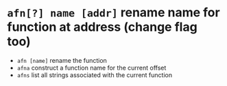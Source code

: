 <!-- TITLE: afn -->

#  `afn[?] name [addr]`   rename name for function at address (change flag too)

- `afn [name]`   rename the function
- `afna`   construct a function name for the current offset
- `afns`   list all strings associated with the current function
